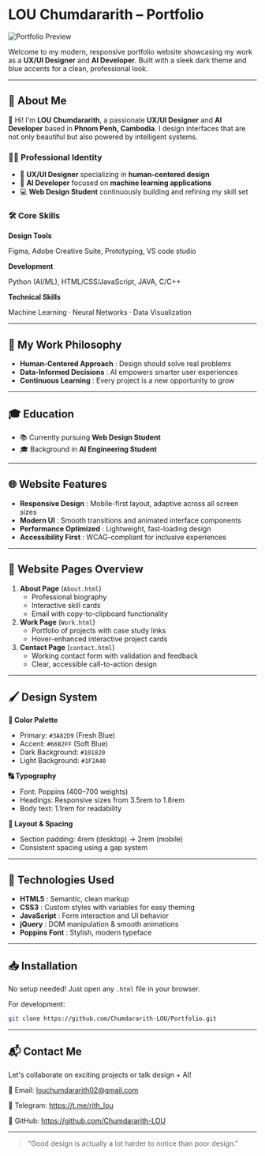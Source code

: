 

# **LOU Chumdararith – Portfolio**

![Portfolio Preview](https://cdn.builder.io/api/v1/image/assets/bf461665dc8d44a091950db57a659405/68c631c9095281742baf8070c8ced8b84dea2df7?placeholderIfAbsent=true)

Welcome to my modern, responsive portfolio website showcasing my work as a **UX/UI Designer** and  **AI Developer**. Built with a sleek dark theme and blue accents for a clean, professional look.

---

## 🔹 About Me

👋 Hi! I'm  **LOU Chumdararith**, a passionate **UX/UI Designer** and **AI Developer** based in  **Phnom Penh, Cambodia**. I design interfaces that are not only beautiful but also powered by intelligent systems.

### 👨‍💻 Professional Identity

* 🎨 **UX/UI Designer** specializing in **human-centered design**
* 🤖 **AI Developer** focused on **machine learning applications**
* 💻 **Web Design Student** continuously building and refining my skill set

### 🛠️ Core Skills

**Design Tools**

Figma, Adobe Creative Suite, Prototyping, VS code studio

**Development**

Python (AI/ML), HTML/CSS/JavaScript, JAVA, C/C++

**Technical Skills**

Machine Learning · Neural Networks · Data Visualization

---

## 🧭 My Work Philosophy

* **Human-Centered Approach** : Design should solve real problems
* **Data-Informed Decisions** : AI empowers smarter user experiences
* **Continuous Learning** : Every project is a new opportunity to grow

---

## 🎓 Education

* 📚 Currently pursuing **Web Design Student**
* 🎓 Background in **AI Engineering Student**

---

## 🌐 Website Features

* **Responsive Design** : Mobile-first layout, adaptive across all screen sizes
* **Modern UI** : Smooth transitions and animated interface components
* **Performance Optimized** : Lightweight, fast-loading design
* **Accessibility First** : WCAG-compliant for inclusive experiences

---

## 📄 Website Pages Overview

1. **About Page** (`About.html`)
   * Professional biography
   * Interactive skill cards
   * Email with copy-to-clipboard functionality
2. **Work Page** (`Work.html`)
   * Portfolio of projects with case study links
   * Hover-enhanced interactive project cards
3. **Contact Page** (`contact.html`)
   * Working contact form with validation and feedback
   * Clear, accessible call-to-action design

---

## 🖌️ Design System

**🎨 Color Palette**

* Primary: `#3A82D9` (Fresh Blue)
* Accent: `#66B2FF` (Soft Blue)
* Dark Background: `#101820`
* Light Background: `#1F2A40`

**🔠 Typography**

* Font: Poppins (400–700 weights)
* Headings: Responsive sizes from 3.5rem to 1.8rem
* Body text: 1.1rem for readability

**📐 Layout & Spacing**

* Section padding: 4rem (desktop) → 2rem (mobile)
* Consistent spacing using a gap system

---

## 🧰 Technologies Used

* **HTML5** : Semantic, clean markup
* **CSS3** : Custom styles with variables for easy theming
* **JavaScript** : Form interaction and UI behavior
* **jQuery** : DOM manipulation & smooth animations
* **Poppins Font** : Stylish, modern typeface

---

## 📥 Installation

No setup needed! Just open any `.html` file in your browser.

For development:

```bash
git clone https://github.com/Chumdararith-LOU/Portfolio.git
```

---

## 📬 Contact Me

Let's collaborate on exciting projects or talk design + AI!

📧 Email: [louchumdararith02@gmail.com](mailto:louchumdararith02@gmail.com)

💼 Telegram: https://t.me/rith_lou

🐙 GitHub: https://github.com/Chumdararith-LOU

---

> "Good design is actually a lot harder to notice than poor design."

